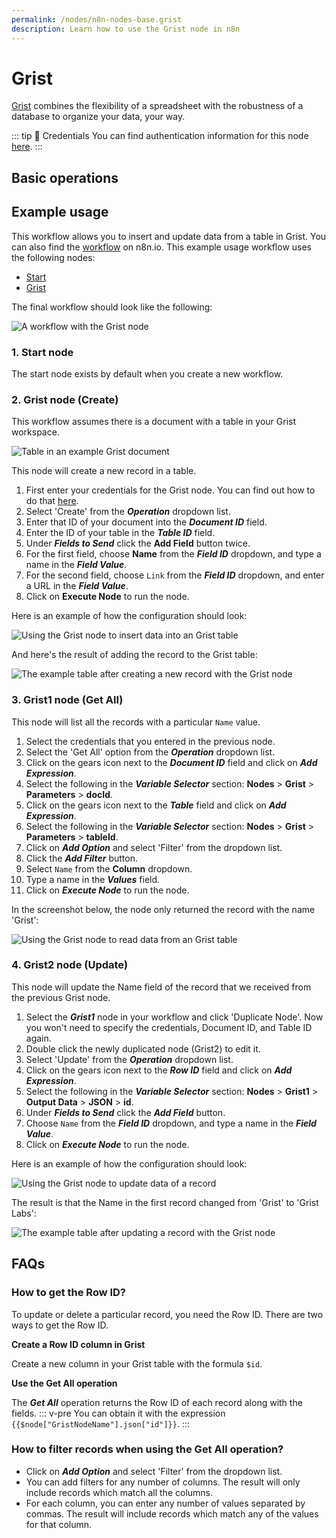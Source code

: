 ```yaml
---
permalink: /nodes/n8n-nodes-base.grist
description: Learn how to use the Grist node in n8n
---
```


# Grist

[Grist](https://getgrist.com/) combines the flexibility of a spreadsheet with the robustness of a database to organize your data, your way.

::: tip 🔑 Credentials
You can find authentication information for this node [here](../../../credentials/Grist/README.md).
:::

## Basic operations

<Resource node="n8n-nodes-base.grist" />

## Example usage

This workflow allows you to insert and update data from a table in Grist. You can also find the [workflow](https://n8n.io/workflows/818) on n8n.io. This example usage workflow uses the following nodes:
- [Start](../../core-nodes/Start/README.md)
- [Grist]()

The final workflow should look like the following:

![A workflow with the Grist node](./workflow.png)

### 1. Start node

The start node exists by default when you create a new workflow.

### 2. Grist node (Create)

This workflow assumes there is a document with a table in your Grist workspace.
 
![Table in an example Grist document](./table_start.png)

This node will create a new record in a table.

1. First enter your credentials for the Grist node. You can find out how to do that [here](../../../credentials/Grist/README.md).
2. Select 'Create' from the ***Operation*** dropdown list.
3. Enter that ID of your document into the ***Document ID*** field.
4. Enter the ID of your table in the ***Table ID*** field.
5. Under ***Fields to Send*** click the **Add Field** button twice.
6. For the first field, choose **Name** from the ***Field ID*** dropdown, and type a name in the ***Field Value***.
7. For the second field, choose `Link` from the ***Field ID*** dropdown, and enter a URL in the ***Field Value***.
8. Click on **Execute Node** to run the node.

Here is an example of how the configuration should look:

![Using the Grist node to insert data into an Grist table](./grist_node.png)

And here's the result of adding the record to the Grist table:

![The example table after creating a new record with the Grist node](./table_create.png)

### 3. Grist1 node (Get All)

This node will list all the records with a particular `Name` value.

1. Select the credentials that you entered in the previous node.
2. Select the 'Get All' option from the ***Operation*** dropdown list.
3. Click on the gears icon next to the ***Document ID*** field and click on ***Add Expression***.
4. Select the following in the ***Variable Selector*** section: **Nodes** > **Grist** > **Parameters** > **docId**.
5. Click on the gears icon next to the ***Table*** field and click on ***Add Expression***.
6. Select the following in the ***Variable Selector*** section: **Nodes** > **Grist** > **Parameters** > **tableId**.
7. Click on ***Add Option*** and select 'Filter' from the dropdown list.
8. Click the ***Add Filter*** button.
9. Select `Name` from the **Column** dropdown.
10. Type a name in the ***Values*** field.
11. Click on ***Execute Node*** to run the node.

In the screenshot below, the node only returned the record with the name 'Grist':

![Using the Grist node to read data from an Grist table](./grist1_node.png)

### 4. Grist2 node (Update)

This node will update the Name field of the record that we received from the previous Grist node.

1. Select the ***Grist1*** node in your workflow and click 'Duplicate Node'. Now you won't need to specify the credentials, Document ID, and Table ID again.
2. Double click the newly duplicated node (Grist2) to edit it.
3. Select 'Update' from the ***Operation*** dropdown list.
4. Click on the gears icon next to the ***Row ID*** field and click on ***Add Expression***.
5. Select the following in the ***Variable Selector*** section: **Nodes** > **Grist1** > **Output Data** > **JSON** > **id**.
6. Under ***Fields to Send*** click the ***Add Field*** button.
7. Choose `Name` from the ***Field ID*** dropdown, and type a name in the ***Field Value***.
8. Click on ***Execute Node*** to run the node.

Here is an example of how the configuration should look:

![Using the Grist node to update data of a record](./grist2_node.png)

The result is that the Name in the first record changed from 'Grist' to 'Grist Labs':

![The example table after updating a record with the Grist node](./table_update.png)

## FAQs

### How to get the Row ID?

To update or delete a particular record, you need the Row ID. There are two ways to get the Row ID.

**Create a Row ID column in Grist**

Create a new column in your Grist table with the formula `$id`.

**Use the Get All operation**

The ***Get All*** operation returns the Row ID of each record along with the fields.
::: v-pre 
You can obtain it with the expression `{{$node["GristNodeName"].json["id"]}}`.
:::

### How to filter records when using the Get All operation?

- Click on ***Add Option*** and select 'Filter' from the dropdown list.
- You can add filters for any number of columns. The result will only include records which match all the columns.
- For each column, you can enter any number of values separated by commas. The result will include records which match any of the values for that column.
